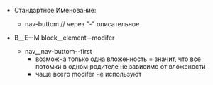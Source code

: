 - Стандартное Именование:
    - nav-buttom // через "-" описательное

- B__E--M block__element--modifer
    - nav__nav-buttom--first
        - возможна только одна вложенность = значит, что все потомки в одном родителе не зависимо от вложености
        - чаще всего modifer не используют